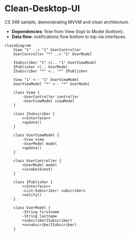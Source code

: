 # Clean-Desktop-UI
CS 346 sample, demonstrating MVVM and clean architecture.

* **Dependencies**: flow from View (top) to Model (bottom).
* **Data flow**: notifications flow bottom to top via interfaces.

```mermaid
classDiagram
    View "1" ..> "1" UserController
    UserController "*" ..> "1" UserModel 
    
    ISubscriber "1" <|.. "1" UserViewModel
    IPublisher <|.. UserModel
    ISubscriber "*" <.. "*" IPublisher

    View "1" <-- "1" UserViewModel 
    UserViewModel "*" <-- "*" UserModel
    
    class View {
        -UserController controller    
        -UserViewModel viewModel
    }
    
    class ISubscriber {
        <<Interface>>
        +update()    
    }  
    
    class UserViewModel {
        -View view
        -UserModel model
        +update()
    }
    
    class UserController {
        +UserModel model
        +invoke(Event)
    }

    class IPublisher {
        <<Interface>>
        -List~Subscriber~ subscribers
        +notify()
    }
    
    class UserModel {
        -String firstname
        -String lastname
        +subscribe(ISubscriber)
        +unsubscribe(ISubscriber)
    }

```